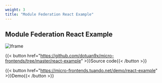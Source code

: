 ```yaml
---
weight: 3
title: "Module Federation React Example"
---
```


## Module Federation React Example

![Iframe](/images/react-example.png)

{{< button href="https://github.com/dotuan9x/micro-frontends/tree/master/react-example" >}}Source code{{< /button >}}

{{< button href="https://micro-frontends.tuando.net/demo/react-example" >}}Demo{{< /button >}}
